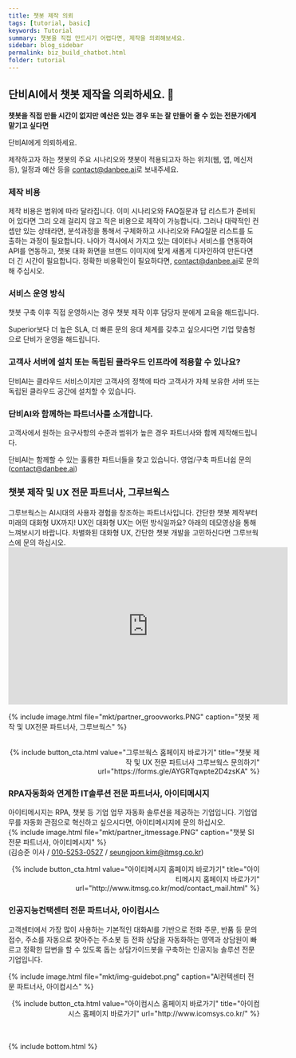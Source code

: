 ```yaml
---
title: 챗봇 제작 의뢰
tags: [tutorial, basic]
keywords: Tutorial
summary: 챗봇을 직접 만드시기 어렵다면, 제작을 의뢰해보세요.
sidebar: blog_sidebar
permalink: biz_build_chatbot.html
folder: tutorial
---
```


## 단비AI에서 챗봇 제작을 의뢰하세요. 🚀

<strong>챗봇을 직접 만들 시간이 없지만 예산은 있는 경우 또는 잘 만들어 줄 수 있는 전문가에게 맡기고 싶다면</strong>

단비AI에게 의뢰하세요.

제작하고자 하는 챗봇의 주요 시나리오와 챗봇이 적용되고자 하는 위치(웹, 앱, 메신저 등),
일정과 예산 등을 <a href="mailto:contact@danbee.ai">contact@danbee.ai</a>로 보내주세요.


### 제작 비용
제작 비용은 범위에 따라 달라집니다. 이미 시나리오와 FAQ질문과 답 리스트가 준비되어 있다면 그리 오래 걸리지 않고 적은 비용으로 제작이 가능합니다.
그러나 대략적인 컨셉만 있는 상태라면, 분석과정을 통해서 구체화하고 시나리오와 FAQ질문 리스트를 도출하는 과정이 필요합니다.
나아가 객사에서 가지고 있는 데이터나 서비스를 연동하여 API를 연동하고, 챗봇 대화 화면을 브랜드 이미지에 맞게 새롭게 디자인하여 만든다면 더 긴 시간이 필요합니다.
정확한 비용확인이 필요하다면, <a href="mailto:contact@danbee.ai">contact@danbee.ai</a>로 문의해 주십시오.

### 서비스 운영 방식
챗봇 구축 이후 직접 운영하시는 경우 챗봇 제작 이후 담당자 분에게 교육을 해드립니다.

Superior보다 더 높은 SLA, 더 빠른 문의 응대 체계를 갖추고 싶으시다면 기업 맞춤형으로 단비가 운영을 해드립니다.


### 고객사 서버에 설치 또는 독립된 클라우드 인프라에 적용할 수 있나요?
단비AI는 클라우드 서비스이지만 고객사의 정책에 따라 고객사가 자체 보유한 서버 또는 독립된 클라우드 공간에 설치할 수 있습니다. 

### 단비AI와 함께하는 파트너사를 소개합니다.
고객사에서 원하는 요구사항의 수준과 범위가 높은 경우 파트너사와 함께 제작해드립니다.

단비AI는 함께할 수 있는 훌륭한 파트너들을 찾고 있습니다. 
영업/구축 파트너쉽 문의(<a href="mailto:contact@danbee.ai">contact@danbee.ai</a>)

<h3 style="font-size: 18px;"> 챗봇 제작 및 UX 전문 파트너사, 그루브웍스</h3>
그루브웍스는 AI시대의 사용자 경험을 창조하는 파트너사입니다.
간단한 챗봇 제작부터 미래의 대화형 UX까지!
UX인 대화형 UX는 어떤 방식일까요? 아래의 데모영상을 통해 느껴보시기 바랍니다.
차별화된 대화형 UX, 간단한 챗봇 개발을 고민하신다면 그루브웍스에 문의 하십시오.

<div class="videowrapper">
<iframe width="560" height="315" src="https://www.youtube.com/embed/9u3QZBeKwTY" frameborder="0" allow="accelerometer; autoplay; clipboard-write; encrypted-media; gyroscope; picture-in-picture" allowfullscreen></iframe>
</div>

{% include image.html file="mkt/partner_groovworks.PNG" caption="챗봇 제작 및 UX전문 파트너사, 그루브웍스" %}  
<div style="text-align:right;">
<br>
{% include button_cta.html value="그루브웍스 홈페이지 바로가기" title="챗봇 제작 및 UX 전문 파트너사 그루브웍스 문의하기" url="https://forms.gle/AYGRTqwpte2D4zsKA" %}
</div>


### RPA자동화와 연계한 IT솔루션 전문 파트너사, 아이티메시지
아이티메시지는 RPA, 챗봇 등 기업 업무 자동화 솔루션을 제공하는 기업입니다. 기업업무를 자동화 관점으로 혁신하고 싶으시다면, 아이티메시지에 문의 하십시오. <br>
{% include image.html file="mkt/partner_itmessage.PNG" caption="챗봇 SI 전문 파트너사, 아이티메시지" %}  
(김승준 이사 / <a href="tel:010-5253-0527">010-5253-0527</a> / <a href="mailto:seungjoon.kim@itmsg.co.kr">seungjoon.kim@itmsg.co.kr</a>)
<div style="text-align:right;">
{% include button_cta.html value="아이티메시지 홈페이지 바로가기" title="아이티메시지 홈페이지 바로가기" url="http://www.itmsg.co.kr/mod/contact_mail.html" %}
</div>
  
### 인공지능컨택센터 전문 파트너사, 아이컴시스
고객센터에서 가장 많이 사용하는 기본적인 대화AI를 기반으로 전화 주문, 반품 등 문의 접수, 주소를 자동으로 찾아주는 주소봇 등 전화 상담을 자동화하는 영역과
상담원이 빠르고 정확한 답변을 할 수 있도록 돕는 상담가이드봇을 구축하는 인공지능 솔루션 전문 기업입니다.

{% include image.html file="mkt/img-guidebot.png" caption="AI컨텍센터 전문 파트너사, 아이컴시스" %}  

<div style="text-align:right;">
{% include button_cta.html value="아이컴시스 홈페이지 바로가기" title="아이컴시스 홈페이지 바로가기" url="http://www.icomsys.co.kr/" %}
</div>


<br>
<br>




{% include bottom.html %}
